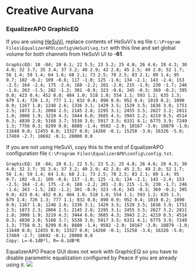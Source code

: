 # Creative Aurvana
### EqualizerAPO GraphicEQ
If you are using [HeSuVi](https://sourceforge.net/projects/hesuvi/), replace contents of HeSuVi's eq file `C:\Program Files\EqualizerAPO\config\HeSuVi\eq.txt` with this line and set global volume for both channels from HeSuVi UI to **-61**.
```
GraphicEQ: 10 -84; 20 6.1; 22 5.5; 23 5.2; 25 4.8; 26 4.6; 28 4.3; 30 4.0; 32 3.7; 35 3.4; 37 3.2; 40 2.9; 42 2.8; 45 2.5; 49 2.0; 52 1.7; 56 1.4; 59 1.4; 64 1.6; 68 2.1; 73 2.5; 78 2.5; 83 2.1; 89 1.4; 95 0.7; 102 -0.2; 109 -0.6; 117 -1.0; 125 -1.6; 134 -2.1; 143 -2.4; 153 -2.5; 164 -2.4; 175 -2.4; 188 -2.2; 201 -2.0; 215 -1.9; 230 -1.7; 246 -1.6; 263 -1.5; 282 -1.2; 301 -0.9; 323 -0.6; 345 -0.3; 369 -0.2; 395 0.0; 423 0.4; 452 0.8; 484 1.0; 518 1.0; 554 1.1; 593 1.2; 635 1.3; 679 1.4; 726 1.3; 777 1.1; 832 0.8; 890 0.9; 952 0.4; 1019 0.2; 1090 0.9; 1167 1.8; 1248 2.6; 1336 3.1; 1429 3.5; 1529 3.5; 1636 3.0; 1751 2.5; 1873 2.3; 2004 2.5; 2145 2.8; 2295 3.1; 2455 3.5; 2627 3.2; 2811 1.8; 3008 1.9; 3219 4.3; 3444 6.0; 3685 4.3; 3943 2.2; 4219 0.5; 4514 0.3; 4830 2.0; 5168 3.7; 5530 3.0; 5917 3.5; 6331 4.1; 6775 3.9; 7249 1.3; 7756 0.3; 8299 0.0; 8880 -1.4; 9502 -2.9; 10167 -3.0; 10879 -1.0; 11640 0.0; 12455 0.0; 13327 0.0; 14260 -0.1; 15258 -3.6; 16326 -5.0; 17469 -2.7; 18692 -0.1; 20000 0.0
```
If you are not using HeSuVi, copy this to the end of EqualizerAPO configuration file `C:\Program Files\EqualizerAPO\config\config.txt`.
```
GraphicEQ: 10 -84; 20 6.1; 22 5.5; 23 5.2; 25 4.8; 26 4.6; 28 4.3; 30 4.0; 32 3.7; 35 3.4; 37 3.2; 40 2.9; 42 2.8; 45 2.5; 49 2.0; 52 1.7; 56 1.4; 59 1.4; 64 1.6; 68 2.1; 73 2.5; 78 2.5; 83 2.1; 89 1.4; 95 0.7; 102 -0.2; 109 -0.6; 117 -1.0; 125 -1.6; 134 -2.1; 143 -2.4; 153 -2.5; 164 -2.4; 175 -2.4; 188 -2.2; 201 -2.0; 215 -1.9; 230 -1.7; 246 -1.6; 263 -1.5; 282 -1.2; 301 -0.9; 323 -0.6; 345 -0.3; 369 -0.2; 395 0.0; 423 0.4; 452 0.8; 484 1.0; 518 1.0; 554 1.1; 593 1.2; 635 1.3; 679 1.4; 726 1.3; 777 1.1; 832 0.8; 890 0.9; 952 0.4; 1019 0.2; 1090 0.9; 1167 1.8; 1248 2.6; 1336 3.1; 1429 3.5; 1529 3.5; 1636 3.0; 1751 2.5; 1873 2.3; 2004 2.5; 2145 2.8; 2295 3.1; 2455 3.5; 2627 3.2; 2811 1.8; 3008 1.9; 3219 4.3; 3444 6.0; 3685 4.3; 3943 2.2; 4219 0.5; 4514 0.3; 4830 2.0; 5168 3.7; 5530 3.0; 5917 3.5; 6331 4.1; 6775 3.9; 7249 1.3; 7756 0.3; 8299 0.0; 8880 -1.4; 9502 -2.9; 10167 -3.0; 10879 -1.0; 11640 0.0; 12455 0.0; 13327 0.0; 14260 -0.1; 15258 -3.6; 16326 -5.0; 17469 -2.7; 18692 -0.1; 20000 0.0
Copy: L=-6.1dB*l, R=-6.1dB*R
```
EqualizerAPO Peace GUI does not work with GraphicEQ so you have to disable parametric equalization configured by Peace if you are already using it.
![](https://raw.githubusercontent.com/jaakkopasanen/AutoEq/master/results/Sonoma%20Model%20One/innerfidelity/onear/Creative%20Aurvana/Creative%20Aurvana.png)
